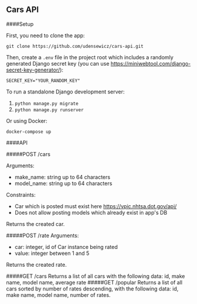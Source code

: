 ## Cars API

####Setup

First, you need to clone the app:

```git clone https://github.com/udensewicz/cars-api.git```

Then, create a `.env` file in the project root which includes a randomly generated Django secret key (you can use https://miniwebtool.com/django-secret-key-generator/):

```SECRET_KEY="YOUR_RANDOM_KEY"```

To run a standalone Django development server:
1. `python manage.py migrate`
2. `python manage.py runserver`

Or using Docker:

```docker-compose up```


####API

#####POST /cars

Arguments:
* make_name: string up to 64 characters
* model_name: string up to 64 characters

Constraints:
* Car which is posted must exist here https://vpic.nhtsa.dot.gov/api/
* Does not allow posting models which already exist in app's DB

Returns the created car.


#####POST /rate
Arguments:
* car: integer, id of Car instance being rated
* value: integer between 1 and 5

Returns the created rate.

#####GET /cars
Returns a list of all cars with the following data: id, make name, model name, average rate
#####GET /popular
Returns a list of all cars sorted by number of rates descending, with the following data: id, make name, model name, number of rates.